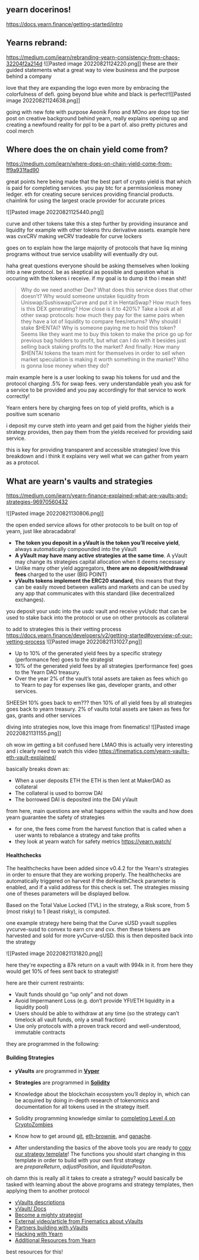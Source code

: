 ## yearn docerinos!
https://docs.yearn.finance/getting-started/intro

## Yearns rebrand:
https://medium.com/iearn/rebranding-yearn-consistency-from-chaos-32204f2a214d
![[Pasted image 20220821124220.png]]
these are their guided statements what a great way to view business and the purpose behind a company

love that they are expanding the logo even more by embracing the colorfulness of defi. going beyond blue white and black is perfect!![[Pasted image 20220821124638.png]]

going with new fote with purpose Aeonik Fono and MOno are dope
top tier post on creative background behind yearn, really explains opening up and creating a newfound reality for ppl to be a part of. also pretty pictures and cool merch

## Where does the on chain yield come from?
https://medium.com/iearn/where-does-on-chain-yield-come-from-ff9a931fad90

great points here being made that the best part of crypto yield is that which is paid for completing services. you pay btc for a permissionless money ledger. eth for creating secure services providing financial products. chainlink for using the largest oracle provider for accurate prices

![[Pasted image 20220821125440.png]]

curve and other tokens take this a step further by providing insurance and liquidity for example with other tokens thru derivative assets. example here was cvxCRV making veCRV tradeable for curve lockers

goes on to explain how the large majority of protocols that have liq mining programs without true service usability will eventually dry out. 

haha great questions everyone should be asking themselves when looking into a new protocol. be as skeptical as possible and question what is occuring with the tokens i receive. if my goal is to dump it tho i mean shit!

>Why do we need another Dex? What does this service does that other doesn’t? 
>Why would someone unstake liquidity from Uniswap/Sushiswap/Curve and put it in HentaiSwap? How much fees is this DEX generating? How close is it to 420%? 
>Take a look at all other swap protocols: how much they pay for the same pairs when they have a lot of liquidity to compare fees/returns? 
>Why should I stake $HENTAI? Why is someone paying me to hold this token? Seems like they want me to buy this token to make the price go up for previous bag holders to profit, but what can I do with it besides just selling back staking profits to the market? 
>And finally: How many $HENTAI tokens the team mint for themselves in order to sell when market speculation is making it worth something in the market? Who is gonna lose money when they do?

main example here is a user looking to swap his tokens for usd and the protocol charging .5% for swap fees. very understandable
yeah you ask for a service to be provided and you pay accordingly for that service to work correctly!

Yearn enters here by charging fees on top of yield profits, which is a positive sum scenario

i deposit my curve steth into yearn and get paid from the higher yields their strategy provides, then pay them from the yields received for providing said service.

this is key for providing transparent and accessible strategies!
love this breakdown and i think it explains very well what we can gather from yearn as a protocol.

## What are yearn's vaults and strategies
https://medium.com/iearn/yearn-finance-explained-what-are-vaults-and-strategies-96970560432

![[Pasted image 20220821130806.png]]

the open ended service allows for other protocols to be built on top of yearn, just like abracadabra!

-   **The token you deposit in a yVault is the token you’ll receive yield**, always automatically compounded into the yVault
-   **A yVault may have many active strategies at the same time**. A yVault may change its strategies capital allocation when it deems necessary
-   Unlike many other yield aggregators, **there are no deposit/withdrawal fees** charged to the user (BIG POINT)
-   **yVaults tokens implement the ERC20 standard**, this means that they can be easily moved between wallets and markets and can be used by any app that communicates with this standard (like decentralized exchanges).

you deposit your usdc into the usdc vault and receive yvUsdc that can be used to stake back into the protocol or use on other protocols as collateral

to add to strategies this is their vetting process
https://docs.yearn.finance/developers/v2/getting-started#overview-of-our-vetting-process
![[Pasted image 20220821131027.png]]
-   Up to 10% of the generated yield fees by a specific strategy (performance fee) goes to the strategist
-   10% of the generated yield fees by all strategies (performance fee) goes to the Yearn DAO treasury.
-   Over the year 2% of the vault’s total assets are taken as fees which go to Yearn to pay for expenses like gas, developer grants, and other services.

SHEESH 10% goes back to em??? then 10% of all yield fees by all strategies goes back to yearn treasury. 2% of vaults total assets are taken as fees for gas, grants and other services

diving into strategies now, love this image from finematics!
![[Pasted image 20220821131155.png]]

oh wow im getting a bit confused here LMAO this is actually very interesting and i clearly need to watch this video 
https://finematics.com/yearn-vaults-eth-vault-explained/

basically breaks down as:
-   When a user deposits ETH the ETH is then lent at MakerDAO as collateral
-   The collateral is used to borrow DAI
-   The borrowed DAI is deposited into the DAI yVault

from here, main questions are what happens within the vaults and how does yearn guarantee the safety of strategies
- for one, the fees come from the harvest function that is called when a user wants to rebalance a strategy and take profits
- they look at yearn watch for safety metrics
https://yearn.watch/

#### Healthchecks
The healthchecks have been added since v0.4.2 for the Yearn's strategies in order to ensure that they are working properly. The healthchecks are automatically triggered on harvest if the doHealthCheck parameter is enabled, and if a valid address for this check is set. The strategies missing one of theses parameters will be displayed bellow.

Based on the Total Value Locked (TVL) in the strategy, a Risk score, from 5 (most risky) to 1 (least risky), is computed.

one example strategy here being that the Curve sUSD yvault supplies yvcurve-susd to convex to earn crv and cvx. then these tokens are harvested and sold for more yvCurve-sUSD. this is then deposited back into the strategy

![[Pasted image 20220821131820.png]]

here they're expecting a 87k return on a vault with 994k in it. from here they would get 10% of fees sent back to strategist!

here are their current restraints:
-   Vault funds should go “up only” and not down
-   Avoid Impermanent Loss (e.g. don’t provide YFI/ETH liquidity in a liquidity pool)
-   Users should be able to withdraw at any time (so the strategy can’t timelock all vault funds, only a small fraction)
-   Use only protocols with a proven track record and well-understood, immutable contracts

they are programmed in the following:
#### Building Strategies
-   **yVaults** are programmed in [**Vyper**](https://vyper.readthedocs.io/en/stable/)
-   **Strategies** are programmed in [**Solidity**](https://docs.soliditylang.org/en/v0.8.11/)

-   Knowledge about the blockchain ecosystem you’ll deploy in, which can be acquired by doing in-depth research of tokenomics and documentation for all tokens used in the strategy itself.
-   Solidity programming knowledge similar to [completing Level 4 on CryptoZombies](https://cryptozombies.io/)
-   Know how to get around [git](https://git-scm.com/), [eth-brownie](https://eth-brownie.readthedocs.io/en/stable/), and [ganache](https://trufflesuite.com/ganache/).
-   After understanding the basics of the above tools you are ready to [copy our strategy template](https://github.com/yearn/brownie-strategy-mix)! The functions you should start changing in this template in order to build with your own first strategy are _prepareReturn_, _adjustPosition_, and _liquidatePositon._

oh damn this is really all it takes to create a strategy? would basically be tasked with learning about the above programs and strategy templates, then applying them to another protocol

-   [yVaults descriptions](https://vaults.yearn.finance/)
-   [yVault/ Docs](https://docs.yearn.finance/getting-started/products/yvaults/overview)
-   [Become a mighty strategist](https://www.youtube.com/watch?v=NVR3teJw0Y0)
-   [External video/article from Finematics about yVaults](https://finematics.com/yearn-vaults-eth-vault-explained/)
-   [Partners building with yVaults](https://medium.com/iearn/yearn-partners-building-with-yvaults-4cd042ea092)
-   [Hacking with Yearn](https://docs.yearn.finance/developers/v2/hacking-with-yearn)
-   [Additional Resources from Yearn](https://docs.yearn.finance/developers/v2/additional-resources)

best resources for this!

